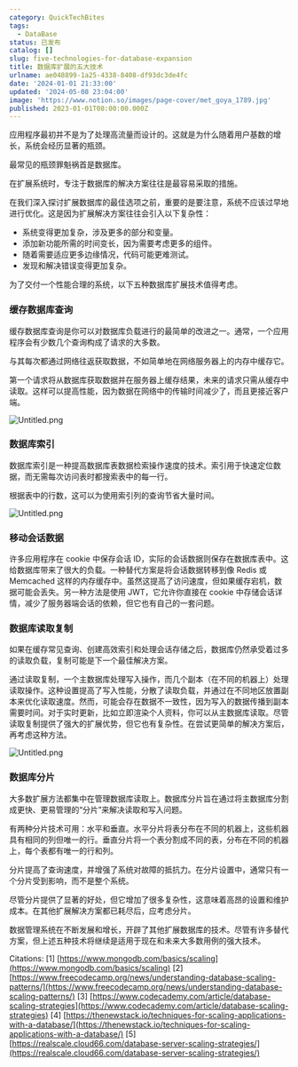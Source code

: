 ```yaml
---
category: QuickTechBites
tags:
  - DataBase
status: 已发布
catalog: []
slug: five-technologies-for-database-expansion
title: 数据库扩展的五大技术
urlname: ae048899-1a25-4338-8408-df93dc3de4fc
date: '2024-01-01 21:33:00'
updated: '2024-05-08 23:04:00'
image: 'https://www.notion.so/images/page-cover/met_goya_1789.jpg'
published: 2023-01-01T08:00:00.000Z
---
```


应用程序最初并不是为了处理高流量而设计的。这就是为什么随着用户基数的增长，系统会经历显著的瓶颈。


最常见的瓶颈罪魁祸首是数据库。


在扩展系统时，专注于数据库的解决方案往往是最容易采取的措施。


在我们深入探讨扩展数据库的最佳选项之前，重要的是要注意，系统不应该过早地进行优化。这是因为扩展解决方案往往会引入以下复杂性：

- 系统变得更加复杂，涉及更多的部分和变量。
- 添加新功能所需的时间变长，因为需要考虑更多的组件。
- 随着需要适应更多边缘情况，代码可能更难测试。
- 发现和解决错误变得更加复杂。

为了交付一个性能合理的系统，以下五种数据库扩展技术值得考虑。


### **缓存数据库查询**


缓存数据库查询是你可以对数据库负载进行的最简单的改进之一。通常，一个应用程序会有少数几个查询构成了请求的大多数。


与其每次都通过网络往返获取数据，不如简单地在网络服务器上的内存中缓存它。


第一个请求将从数据库获取数据并在服务器上缓存结果，未来的请求只需从缓存中读取。这样可以提高性能，因为数据在网络中的传输时间减少了，而且更接近客户端。


![Untitled.png](https://prod-files-secure.s3.us-west-2.amazonaws.com/5d24fe63-e567-4804-86f9-9fdc62e13082/90ccd300-8cb4-4392-a93f-76f7d0b7f352/Untitled.png?X-Amz-Algorithm=AWS4-HMAC-SHA256&X-Amz-Content-Sha256=UNSIGNED-PAYLOAD&X-Amz-Credential=ASIAZI2LB466UZS7AFCJ%2F20250410%2Fus-west-2%2Fs3%2Faws4_request&X-Amz-Date=20250410T053947Z&X-Amz-Expires=3600&X-Amz-Security-Token=IQoJb3JpZ2luX2VjECUaCXVzLXdlc3QtMiJHMEUCIQDlwdtzLipKMSZcJ%2FKzYpTfxFLSgLb%2BQF7ccSn2cQJrOwIgAN9kxRpH4BacWR7yTO4KdqT8K%2FZWvWyufeI0xpFTCoMqiAQInv%2F%2F%2F%2F%2F%2F%2F%2F%2F%2FARAAGgw2Mzc0MjMxODM4MDUiDNhs6j8uFtY%2Bh1%2F%2FjSrcA97AXYMWMpnrbPOzEunF2p9LAnBxQICzk0NYDzC1ca%2BIwNGMiDGOpfW3cRp8AXVK6IQvhpv2f83Di1VaI3kfMivCdQY6%2B7g7liW%2Bfdk%2BpyoIhMCaaS%2Bv0UjBnlnkQexmH434qfZ4avjsbjG6CzLX%2F%2F62wozEzupv2LJElXxJo1i301OPNnmNpN%2Bl7Qv8Yv06V7XkFqWdOpTCDeSS4KO30NSoHx154Q2eblYxRzjTd04ra2JyjnXvuWJMO88lA5qXEx2PDCt%2BomSUFpDTqioSjE5RJTxqZbTwwtcBSBuXJl64nWKjfXbZq87Qfp1egBu9ZyFNa0DvI3U5nVpvBZ%2BCxyoz45gV6l%2BfqCNVF8k5PBwJUeoRAIukeRsVn81Tksc3WhFmWAFKD3EGCMQBK33roEFm6hDmfFA9qjbccMg831NsiwKL9C1iqCUW2M8sa3plxjNMYQOR0LMF%2F3piFN2L6ROBz4EmdLJdnIdzHvoF06VChQrhILBTZSKIXdKBgMDJqhMfXGH8Ixnd%2ByrIKupRSlKCn0nXImkHKnimTGmoM24%2FVmk8UitF3HGcvzyRh0LQ5t4Rjdf2XfSuRvTGI7e8GEmGkDquPT8b%2FslzwLLOprsNiHnlWP2jJzj8%2BgkFMNSl3b8GOqUBtd1XPjjzOOweWAykw9zHP3C5whqtJnJ6dWwYVWQgFnVHAXTUAwkQdymwF1u%2FmyOeXAViKzpEofcNl2NDGzvDVpRj7SgnwztYpmOUfPUul%2FYKIuuG26efwA6hop2gJTbJ3Ycka8cCVTkrJsdKBjmvGl0SBFzpriuSLLImRaMCBbklttVPWlOh2O%2F2EKnUWUxMpifYHdwgGgJzqkInxXAq%2BVKT0859&X-Amz-Signature=4b15e5586ad34fed451576957f2c233855d99d79eff82e841ebcdfc909bbfae7&X-Amz-SignedHeaders=host&x-id=GetObject)


### **数据库索引**


数据库索引是一种提高数据库表数据检索操作速度的技术。索引用于快速定位数据，而无需每次访问表时都搜索表中的每一行。


根据表中的行数，这可以为使用索引列的查询节省大量时间。


![Untitled.png](https://prod-files-secure.s3.us-west-2.amazonaws.com/5d24fe63-e567-4804-86f9-9fdc62e13082/d4109739-24f9-4adf-abd6-8eec0d12f3c8/Untitled.png?X-Amz-Algorithm=AWS4-HMAC-SHA256&X-Amz-Content-Sha256=UNSIGNED-PAYLOAD&X-Amz-Credential=ASIAZI2LB466UZS7AFCJ%2F20250410%2Fus-west-2%2Fs3%2Faws4_request&X-Amz-Date=20250410T053947Z&X-Amz-Expires=3600&X-Amz-Security-Token=IQoJb3JpZ2luX2VjECUaCXVzLXdlc3QtMiJHMEUCIQDlwdtzLipKMSZcJ%2FKzYpTfxFLSgLb%2BQF7ccSn2cQJrOwIgAN9kxRpH4BacWR7yTO4KdqT8K%2FZWvWyufeI0xpFTCoMqiAQInv%2F%2F%2F%2F%2F%2F%2F%2F%2F%2FARAAGgw2Mzc0MjMxODM4MDUiDNhs6j8uFtY%2Bh1%2F%2FjSrcA97AXYMWMpnrbPOzEunF2p9LAnBxQICzk0NYDzC1ca%2BIwNGMiDGOpfW3cRp8AXVK6IQvhpv2f83Di1VaI3kfMivCdQY6%2B7g7liW%2Bfdk%2BpyoIhMCaaS%2Bv0UjBnlnkQexmH434qfZ4avjsbjG6CzLX%2F%2F62wozEzupv2LJElXxJo1i301OPNnmNpN%2Bl7Qv8Yv06V7XkFqWdOpTCDeSS4KO30NSoHx154Q2eblYxRzjTd04ra2JyjnXvuWJMO88lA5qXEx2PDCt%2BomSUFpDTqioSjE5RJTxqZbTwwtcBSBuXJl64nWKjfXbZq87Qfp1egBu9ZyFNa0DvI3U5nVpvBZ%2BCxyoz45gV6l%2BfqCNVF8k5PBwJUeoRAIukeRsVn81Tksc3WhFmWAFKD3EGCMQBK33roEFm6hDmfFA9qjbccMg831NsiwKL9C1iqCUW2M8sa3plxjNMYQOR0LMF%2F3piFN2L6ROBz4EmdLJdnIdzHvoF06VChQrhILBTZSKIXdKBgMDJqhMfXGH8Ixnd%2ByrIKupRSlKCn0nXImkHKnimTGmoM24%2FVmk8UitF3HGcvzyRh0LQ5t4Rjdf2XfSuRvTGI7e8GEmGkDquPT8b%2FslzwLLOprsNiHnlWP2jJzj8%2BgkFMNSl3b8GOqUBtd1XPjjzOOweWAykw9zHP3C5whqtJnJ6dWwYVWQgFnVHAXTUAwkQdymwF1u%2FmyOeXAViKzpEofcNl2NDGzvDVpRj7SgnwztYpmOUfPUul%2FYKIuuG26efwA6hop2gJTbJ3Ycka8cCVTkrJsdKBjmvGl0SBFzpriuSLLImRaMCBbklttVPWlOh2O%2F2EKnUWUxMpifYHdwgGgJzqkInxXAq%2BVKT0859&X-Amz-Signature=50d5d30f9f279913c1c75b0345aaa67246b240d44ffe1dd0dcc2338288586884&X-Amz-SignedHeaders=host&x-id=GetObject)


### **移动会话数据**


许多应用程序在 cookie 中保存会话 ID，实际的会话数据则保存在数据库表中。这给数据库带来了很大的负载。一种替代方案是将会话数据转移到像 Redis 或 Memcached 这样的内存缓存中。虽然这提高了访问速度，但如果缓存宕机，数据可能会丢失。另一种方法是使用 JWT，它允许你直接在 cookie 中存储会话详情，减少了服务器端会话的依赖，但它也有自己的一套问题。


### **数据库读取复制**


如果在缓存常见查询、创建高效索引和处理会话存储之后，数据库仍然承受着过多的读取负载，复制可能是下一个最佳解决方案。


通过读取复制，一个主数据库处理写入操作，而几个副本（在不同的机器上）处理读取操作。这种设置提高了写入性能，分散了读取负载，并通过在不同地区放置副本来优化读取速度。然而，可能会存在数据不一致性，因为写入的数据传播到副本需要时间。对于实时更新，比如立即渲染个人资料，你可以从主数据库读取。尽管读取复制提供了强大的扩展优势，但它也有复杂性。在尝试更简单的解决方案后，再考虑这种方法。


![Untitled.png](https://prod-files-secure.s3.us-west-2.amazonaws.com/5d24fe63-e567-4804-86f9-9fdc62e13082/24928cbe-8502-42c3-8c51-57b72171cc67/Untitled.png?X-Amz-Algorithm=AWS4-HMAC-SHA256&X-Amz-Content-Sha256=UNSIGNED-PAYLOAD&X-Amz-Credential=ASIAZI2LB466UZS7AFCJ%2F20250410%2Fus-west-2%2Fs3%2Faws4_request&X-Amz-Date=20250410T053947Z&X-Amz-Expires=3600&X-Amz-Security-Token=IQoJb3JpZ2luX2VjECUaCXVzLXdlc3QtMiJHMEUCIQDlwdtzLipKMSZcJ%2FKzYpTfxFLSgLb%2BQF7ccSn2cQJrOwIgAN9kxRpH4BacWR7yTO4KdqT8K%2FZWvWyufeI0xpFTCoMqiAQInv%2F%2F%2F%2F%2F%2F%2F%2F%2F%2FARAAGgw2Mzc0MjMxODM4MDUiDNhs6j8uFtY%2Bh1%2F%2FjSrcA97AXYMWMpnrbPOzEunF2p9LAnBxQICzk0NYDzC1ca%2BIwNGMiDGOpfW3cRp8AXVK6IQvhpv2f83Di1VaI3kfMivCdQY6%2B7g7liW%2Bfdk%2BpyoIhMCaaS%2Bv0UjBnlnkQexmH434qfZ4avjsbjG6CzLX%2F%2F62wozEzupv2LJElXxJo1i301OPNnmNpN%2Bl7Qv8Yv06V7XkFqWdOpTCDeSS4KO30NSoHx154Q2eblYxRzjTd04ra2JyjnXvuWJMO88lA5qXEx2PDCt%2BomSUFpDTqioSjE5RJTxqZbTwwtcBSBuXJl64nWKjfXbZq87Qfp1egBu9ZyFNa0DvI3U5nVpvBZ%2BCxyoz45gV6l%2BfqCNVF8k5PBwJUeoRAIukeRsVn81Tksc3WhFmWAFKD3EGCMQBK33roEFm6hDmfFA9qjbccMg831NsiwKL9C1iqCUW2M8sa3plxjNMYQOR0LMF%2F3piFN2L6ROBz4EmdLJdnIdzHvoF06VChQrhILBTZSKIXdKBgMDJqhMfXGH8Ixnd%2ByrIKupRSlKCn0nXImkHKnimTGmoM24%2FVmk8UitF3HGcvzyRh0LQ5t4Rjdf2XfSuRvTGI7e8GEmGkDquPT8b%2FslzwLLOprsNiHnlWP2jJzj8%2BgkFMNSl3b8GOqUBtd1XPjjzOOweWAykw9zHP3C5whqtJnJ6dWwYVWQgFnVHAXTUAwkQdymwF1u%2FmyOeXAViKzpEofcNl2NDGzvDVpRj7SgnwztYpmOUfPUul%2FYKIuuG26efwA6hop2gJTbJ3Ycka8cCVTkrJsdKBjmvGl0SBFzpriuSLLImRaMCBbklttVPWlOh2O%2F2EKnUWUxMpifYHdwgGgJzqkInxXAq%2BVKT0859&X-Amz-Signature=9c8b7235496af86be0a8752a221d8929239b74c8851166e5a824f4cf39140017&X-Amz-SignedHeaders=host&x-id=GetObject)


### **数据库分片**


大多数扩展方法都集中在管理数据库读取上。数据库分片旨在通过将主数据库分割成更快、更易管理的“分片”来解决读取和写入问题。


有两种分片技术可用：水平和垂直。水平分片将表分布在不同的机器上，这些机器具有相同的列但唯一的行。垂直分片将一个表分割成不同的表，分布在不同的机器上，每个表都有唯一的行和列。


分片提高了查询速度，并增强了系统对故障的抵抗力。在分片设置中，通常只有一个分片受到影响，而不是整个系统。


尽管分片提供了显著的好处，但它增加了很多复杂性，这意味着高昂的设置和维护成本。在其他扩展解决方案都已耗尽后，应考虑分片。


数据管理系统在不断发展和增长，开辟了其他扩展数据库的技术。尽管有许多替代方案，但上述五种技术将继续是适用于现在和未来大多数用例的强大技术。


Citations:
[1] [https://www.mongodb.com/basics/scaling](https://www.mongodb.com/basics/scaling)
[2] [https://www.freecodecamp.org/news/understanding-database-scaling-patterns/](https://www.freecodecamp.org/news/understanding-database-scaling-patterns/)
[3] [https://www.codecademy.com/article/database-scaling-strategies](https://www.codecademy.com/article/database-scaling-strategies)
[4] [https://thenewstack.io/techniques-for-scaling-applications-with-a-database/](https://thenewstack.io/techniques-for-scaling-applications-with-a-database/)
[5] [https://realscale.cloud66.com/database-server-scaling-strategies/](https://realscale.cloud66.com/database-server-scaling-strategies/)

